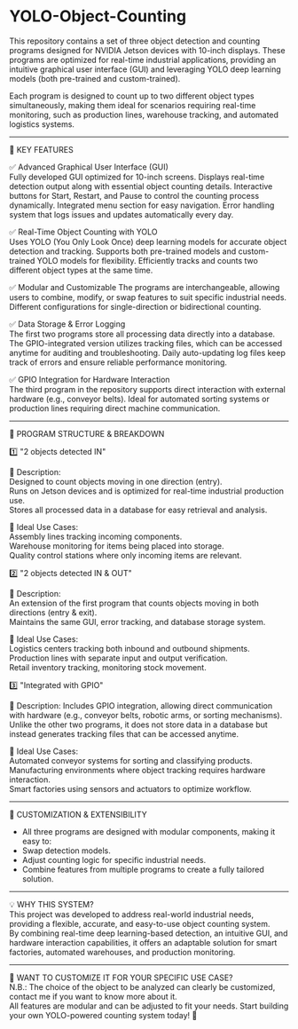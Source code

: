 # YOLO-Object-Counting
This repository contains a set of three object detection and counting programs designed for NVIDIA Jetson devices with 10-inch displays. These programs are optimized for real-time industrial applications, providing an intuitive graphical user interface (GUI) and leveraging YOLO deep learning models (both pre-trained and custom-trained).  


Each program is designed to count up to two different object types simultaneously, making them ideal for scenarios requiring real-time monitoring, such as production lines, warehouse tracking, and automated logistics systems.  

----------------------------------------------------------------------

🚀 KEY FEATURES 

✅ Advanced Graphical User Interface (GUI)  
Fully developed GUI optimized for 10-inch screens.
Displays real-time detection output along with essential object counting details.
Interactive buttons for Start, Restart, and Pause to control the counting process dynamically.
Integrated menu section for easy navigation.
Error handling system that logs issues and updates automatically every day.

✅ Real-Time Object Counting with YOLO  
Uses YOLO (You Only Look Once) deep learning models for accurate object detection and tracking.
Supports both pre-trained models and custom-trained YOLO models for flexibility.
Efficiently tracks and counts two different object types at the same time.  

✅ Modular and Customizable
The programs are interchangeable, allowing users to combine, modify, or swap features to suit specific industrial needs.
Different configurations for single-direction or bidirectional counting.  

✅ Data Storage & Error Logging  
The first two programs store all processing data directly into a database.
The GPIO-integrated version utilizes tracking files, which can be accessed anytime for auditing and troubleshooting.
Daily auto-updating log files keep track of errors and ensure reliable performance monitoring.  

✅ GPIO Integration for Hardware Interaction  
The third program in the repository supports direct interaction with external hardware (e.g., conveyor belts).
Ideal for automated sorting systems or production lines requiring direct machine communication.  

----------------------------------------------------------------------

📂 PROGRAM STRUCTURE & BREAKDOWN  

1️⃣ "2 objects detected IN"  

  📌 Description:  
    Designed to count objects moving in one direction (entry).  
    Runs on Jetson devices and is optimized for real-time industrial production use.  
    Stores all processed data in a database for easy retrieval and analysis.  

  📌 Ideal Use Cases:  
    Assembly lines tracking incoming components.  
    Warehouse monitoring for items being placed into storage.  
    Quality control stations where only incoming items are relevant.  


2️⃣ "2 objects detected IN & OUT"  

  📌 Description:  
    An extension of the first program that counts objects moving in both directions (entry & exit).  
    Maintains the same GUI, error tracking, and database storage system.  

  📌 Ideal Use Cases:  
    Logistics centers tracking both inbound and outbound shipments.  
    Production lines with separate input and output verification.  
    Retail inventory tracking, monitoring stock movement.  


3️⃣ "Integrated with GPIO"  

  📌 Description:
    Includes GPIO integration, allowing direct communication with hardware (e.g., conveyor belts, robotic arms, or sorting mechanisms).  
    Unlike the other two programs, it does not store data in a database but instead generates tracking files that can be accessed anytime.   

  📌 Ideal Use Cases:  
    Automated conveyor systems for sorting and classifying products.  
    Manufacturing environments where object tracking requires hardware interaction.  
    Smart factories using sensors and actuators to optimize workflow.  

------------------------------------------------------------

🔧 CUSTOMIZATION & EXTENSIBILITY  
- All three programs are designed with modular components, making it easy to:  
- Swap detection models.
- Adjust counting logic for specific industrial needs.  
- Combine features from multiple programs to create a fully tailored solution.
  
-------------------------------------------------------------

💡 WHY THIS SYSTEM?  
This project was developed to address real-world industrial needs, providing a flexible, accurate, and easy-to-use object counting system.  
By combining real-time deep learning-based detection, an intuitive GUI, and hardware interaction capabilities, it offers an adaptable solution for smart factories, automated warehouses, and production monitoring.

-------------------------------------------------------------

📌 WANT TO CUSTOMIZE IT FOR YOUR SPECIFIC USE CASE?    
N.B.: The choice of the object to be analyzed can clearly be customized, contact me if you want to know more about it.  
All features are modular and can be adjusted to fit your needs. Start building your own YOLO-powered counting system today! 🚀
